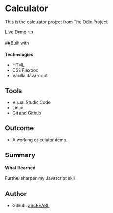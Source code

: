 # Calculator <br>

This is the calculator project from [The Odin Project](https://www.theodinproject.com/lessons/foundations-calculator) <br>

[Live Demo](https://ascheabl.github.io/Calculator/) 👈

##Built with <br>

#### Technologies <br>

- HTML <br>
- CSS Flexbox <br>
- Vanilla Javascript <br>

## Tools <br>

- Visual Studio Code <br>
- Linux <br>
- Git and Github <br>

## Outcome <br>

- A working calculator demo. <br>

## Summary

#### What I learned <br>

Further sharpen my Javascript skill. <br>

## Author <br>

- Github: [aScHEABL](https://github.com/aScHEABL)
